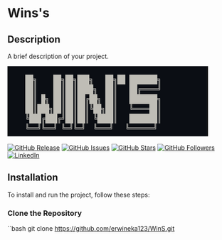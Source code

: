 # Wins's
## Description

A brief description of your project.

![Project Title](Title.PNG)

[![GitHub Release](https://img.shields.io/github/release/erwineka123/repository.svg)](https://github.com/erwineka123/WinS/releases)
[![GitHub Issues](https://img.shields.io/github/issues/erwineka123/repository.svg)](https://github.com/erwineka123/repository/issues)
[![GitHub Stars](https://img.shields.io/github/stars/erwineka123/repository.svg)](https://github.com/erwineka123/repository/stargazers)
[![GitHub Followers](https://img.shields.io/github/followers/erwineka123.svg?style=social)](https://github.com/erwineka123)
[![LinkedIn](https://img.shields.io/badge/LinkedIn-Follow-blue)](https://www.linkedin.com/in/erwin-eka)

## Installation

To install and run the project, follow these steps:

### Clone the Repository

``bash
git clone https://github.com/erwineka123/WinS.git
